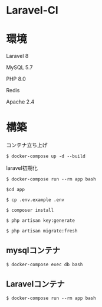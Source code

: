 # Laravel-CI

# 環境

Laravel 8

MySQL 5.7

PHP 8.0

Redis

Apache 2.4

# 構築

コンテナ立ち上げ

```
$ docker-compose up -d --build
```
laravel初期化
```
$ docker-compose run --rm app bash

$cd app

$ cp .env.example .env

$ composer install

$ php artisan key:generate

$ php artisan migrate:fresh
```



## mysqlコンテナ
```
$ docker-compose exec db bash
```

## Laravelコンテナ
```
$ docker-compose run --rm app bash
```
